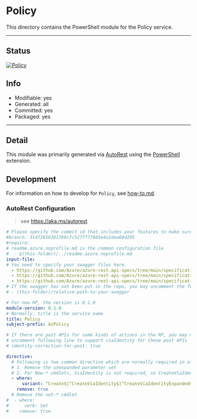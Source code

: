 <!-- region Generated -->
# Policy
This directory contains the PowerShell module for the Policy service.

---
## Status
[![Policy](https://img.shields.io/powershellgallery/v/Policy.svg?style=flat-square&label=Policy "Policy")](https://www.powershellgallery.com/packages/Policy/)

## Info
- Modifiable: yes
- Generated: all
- Committed: yes
- Packaged: yes

---
## Detail
This module was primarily generated via [AutoRest](https://github.com/Azure/autorest) using the [PowerShell](https://github.com/Azure/autorest.powershell) extension.

## Development
For information on how to develop for `Policy`, see [how-to.md](how-to.md).
<!-- endregion -->

### AutoRest Configuration
> see https://aka.ms/autorest

``` yaml
# Please specify the commit id that includes your features to make sure generated codes stable.
#branch: 314f28163917b9cfc527f7776b5e4a1dea69d295
#require:
# readme.azure.noprofile.md is the common configuration file
#  - $(this-folder)/../readme.azure.noprofile.md
input-file:
# You need to specify your swagger files here.
  - https://github.com/Azure/azure-rest-api-specs/tree/main/specification/resources/resource-manager/Microsoft.Authorization/stable/2021-06-01/policyDefinitions.json
  - https://github.com/Azure/azure-rest-api-specs/tree/main/specification/resources/resource-manager/Microsoft.Authorization/stable/2021-06-01/policySetDefinitions.json
  - https://github.com/Azure/azure-rest-api-specs/tree/main/specification/resources/resource-manager/Microsoft.Authorization/stable/2022-06-01/policyAssignments.json
# If the swagger has not been put in the repo, you may uncomment the following line and refer to it locally
# - (this-folder)/relative-path-to-your-swagger 

# For new RP, the version is 0.1.0
module-version: 0.1.0
# Normally, title is the service name
title: Policy
subject-prefix: AzPolicy

# If there are post APIs for some kinds of actions in the RP, you may need to 
# uncomment following line to support viaIdentity for these post APIs
# identity-correction-for-post: true

directive:
  # Following is two common directive which are normally required in all the RPs
  # 1. Remove the unexpanded parameter set
  # 2. For New-* cmdlets, ViaIdentity is not required, so CreateViaIdentityExpanded is removed as well
  - where:
      variant: ^Create$|^CreateViaIdentity$|^CreateViaIdentityExpanded$|^Update$|^UpdateViaIdentity$
    remove: true
  # Remove the set-* cmdlet
#  - where:
#      verb: Set
#    remove: true

```